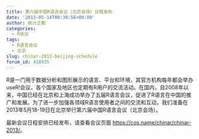 ```yaml
---
title: 第六届中国R语言会议（北京会场）日程发布
date: '2013-05-14T00:38:56+00:00'
author: 统计之都
categories:
  - R会议
tags:
  - R语言会议
  - 北京
slug: chinar-2013-beijing-schedule
forum_id: 418935
---
```


R是一门用于数据分析和图形展示的语言、平台和环境，其官方机构每年都会举办useR!会议，各个国家及地区也定期有R用户的交流活动。在国内，自2008年以来，中国已经在北京和上海成功举办了五届R语言会议，促进了R语言在中国的推广和发展。为了进一步加强各领域R语言使用者之间的交流和互动，我们准备在2013年5月18-19日在北京举行第六届中国R语言会议（北京会场）。

<!--more-->

最新会议日程安排已经发布，请查看会议页面 <https://cos.name/chinar/chinar-2013/>。
